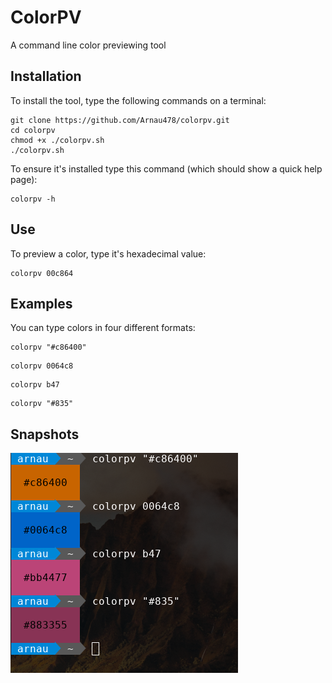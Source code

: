 # ColorPV
A command line color previewing tool

## Installation
To install the tool, type the following commands on a terminal:
```
git clone https://github.com/Arnau478/colorpv.git
cd colorpv
chmod +x ./colorpv.sh
./colorpv.sh
```

To ensure it's installed type this command (which should show a quick help page):
```
colorpv -h
```

## Use
To preview a color, type it's hexadecimal value:
```
colorpv 00c864
```

## Examples
You can type colors in four different formats:

```
colorpv "#c86400"
```
```
colorpv 0064c8
```
```
colorpv b47
```
```
colorpv "#835"
```

## Snapshots
![](img/img_1.png)